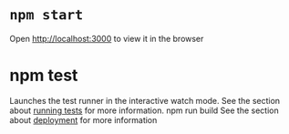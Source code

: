 # `npm start`
Open [http://localhost:3000](http://localhost:3000) to view it in the browser
# npm test
Launches the test runner in the interactive watch mode.
See the section about [running tests](https://facebook.github.io/create-react-app/docs/running-tests) for more information.
npm run build
See the section about [deployment](https://facebook.github.io/create-react-app/docs/deployment) for more information
